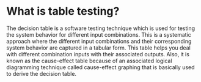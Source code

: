 # What is table testing?
The decision table is a software testing technique which is used for testing the system behavior for different input combinations. This is a systematic approach where the different input combinations and their corresponding system behavior are captured in a tabular form.
This table helps you deal with different combination inputs with their associated outputs. Also, it is known as the cause-effect table because of an associated logical diagramming technique called cause-effect graphing that is basically used to derive the decision table.